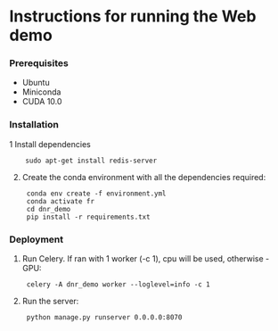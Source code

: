 # Instructions for running the Web demo

### Prerequisites

- Ubuntu
- Miniconda
- CUDA 10.0

### Installation 
1 Install dependencies

        sudo apt-get install redis-server

2. Create the conda environment with all the dependencies required:

        conda env create -f environment.yml
        conda activate fr
        cd dnr_demo
        pip install -r requirements.txt

### Deployment 

1. Run Celery. If ran with 1 worker (-c 1), cpu will be used, otherwise - GPU:

        celery -A dnr_demo worker --loglevel=info -c 1

2. Run the server:

        python manage.py runserver 0.0.0.0:8070